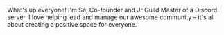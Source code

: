 What's up everyone! I'm Sé, Co-founder and Jr Guild Master of a Discord server.  I love helping lead and manage our awesome community – it's all about creating a positive space for everyone.
